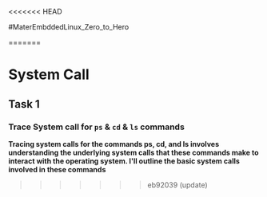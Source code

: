 <<<<<<< HEAD

#MaterEmbddedLinux_Zero_to_Hero

=======
# System Call 
## Task 1
### Trace System call for `ps` & `cd` & `ls`  commands
**Tracing system calls for the commands ps, cd, and ls involves understanding the underlying system calls that these commands make to interact with the operating system. I'll outline the basic system calls involved in these commands**
>>>>>>> eb92039 (update)
